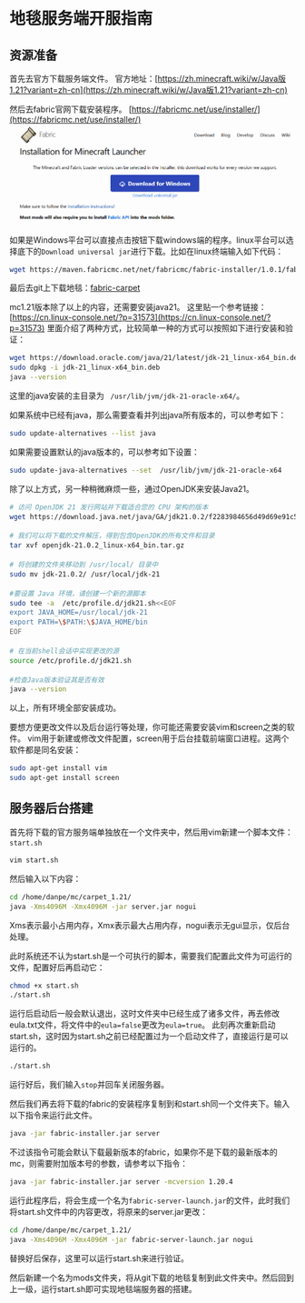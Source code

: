 # 地毯服务端开服指南

## 资源准备
首先去官方下载服务端文件。
官方地址：[https://zh.minecraft.wiki/w/Java版1.21?variant=zh-cn](https://zh.minecraft.wiki/w/Java版1.21?variant=zh-cn)

然后去fabric官网下载安装程序。
[https://fabricmc.net/use/installer/](https://fabricmc.net/use/installer/)
![](vx_images/10620016259172.png)

如果是Windows平台可以直接点击按钮下载windows端的程序。linux平台可以选择底下的`Download universal jar`进行下载。比如在linux终端输入如下代码：
``` bash
wget https://maven.fabricmc.net/net/fabricmc/fabric-installer/1.0.1/fabric-installer-1.0.1.jar
```

最后去git上下载地毯：[fabric-carpet](https://github.com/gnembon/fabric-carpet/releases)

mc1.21版本除了以上的内容，还需要安装java21。
这里贴一个参考链接：[https://cn.linux-console.net/?p=31573](https://cn.linux-console.net/?p=31573)
里面介绍了两种方式，比较简单一种的方式可以按照如下进行安装和验证：
``` bash
wget https://download.oracle.com/java/21/latest/jdk-21_linux-x64_bin.deb
sudo dpkg -i jdk-21_linux-x64_bin.deb
java --version
```
这里的java安装的主目录为 ` /usr/lib/jvm/jdk-21-oracle-x64/`。

如果系统中已经有java，那么需要查看并列出java所有版本的，可以参考如下：
``` bash
sudo update-alternatives --list java
```

如果需要设置默认的java版本的，可以参考如下设置：
``` bash
sudo update-java-alternatives --set  /usr/lib/jvm/jdk-21-oracle-x64
```

除了以上方式，另一种稍微麻烦一些，通过OpenJDK来安装Java21。
``` bash
# 访问 OpenJDK 21 发行网站并下载适合您的 CPU 架构的版本
wget https://download.java.net/java/GA/jdk21.0.2/f2283984656d49d69e91c558476027ac/13/GPL/openjdk-21.0.2_linux-x64_bin.tar.gz

# 我们可以将下载的文件解压，得到包含OpenJDK的所有文件和目录
tar xvf openjdk-21.0.2_linux-x64_bin.tar.gz

# 将创建的文件夹移动到 /usr/local/ 目录中
sudo mv jdk-21.0.2/ /usr/local/jdk-21

#要设置 Java 环境，请创建一个新的源脚本
sudo tee -a  /etc/profile.d/jdk21.sh<<EOF
export JAVA_HOME=/usr/local/jdk-21
export PATH=\$PATH:\$JAVA_HOME/bin
EOF

# 在当前shell会话中实现更改的源
source /etc/profile.d/jdk21.sh

#检查Java版本验证其是否有效
java --version
```

以上，所有环境全部安装成功。

要想方便更改文件以及后台运行等处理，你可能还需要安装vim和screen之类的软件。
vim用于新建或修改文件配置，screen用于后台挂载前端窗口进程。这两个软件都是同名安装：
``` bash
sudo apt-get install vim
sudo apt-get install screen
```

## 服务器后台搭建

首先将下载的官方服务端单独放在一个文件夹中，然后用vim新建一个脚本文件：`start.sh`
``` bash
vim start.sh
```

然后输入以下内容：
``` bash
cd /home/danpe/mc/carpet_1.21/
java -Xms4096M -Xmx4096M -jar server.jar nogui
```
Xms表示最小占用内存，Xmx表示最大占用内存，nogui表示无gui显示，仅后台处理。

此时系统还不认为start.sh是一个可执行的脚本，需要我们配置此文件为可运行的文件，配置好后再启动它：
``` bash
chmod +x start.sh
./start.sh
```
运行后启动后一般会默认退出，这时文件夹中已经生成了诸多文件，再去修改eula.txt文件，将文件中的`eula=false`更改为`eula=true`。
此刻再次重新启动start.sh，这时因为start.sh之前已经配置过为一个启动文件了，直接运行是可以运行的。
``` bash
./start.sh
```

运行好后，我们输入`stop`并回车关闭服务器。

然后我们再去将下载的fabric的安装程序复制到和start.sh同一个文件夹下。输入以下指令来运行此文件。
``` bash
java -jar fabric-installer.jar server
```
不过该指令可能会默认下载最新版本的fabric，如果你不是下载的最新版本的mc，则需要附加版本号的参数，请参考以下指令：
``` bash
java -jar fabric-installer.jar server -mcversion 1.20.4
```

运行此程序后，将会生成一个名为`fabric-server-launch.jar`的文件，此时我们将start.sh文件中的内容更改，将原来的server.jar更改：
``` bash
cd /home/danpe/mc/carpet_1.21/
java -Xms4096M -Xmx4096M -jar fabric-server-launch.jar nogui
```
替换好后保存，这里可以运行start.sh来进行验证。

然后新建一个名为mods文件夹，将从git下载的地毯复制到此文件夹中。然后回到上一级，运行start.sh即可实现地毯端服务器的搭建。

